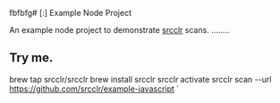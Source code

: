 fbfbfg# [:] Example Node Project

An example node project to demonstrate [srcclr](https://www.srcclr.com) scans.
........
## Try me.
brew tap srcclr/srcclr
brew install srcclr
srcclr activate
srcclr scan --url https://github.com/srcclr/example-javascript
`
